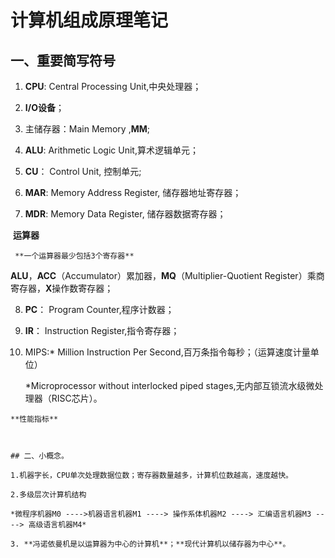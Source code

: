 # 计算机组成原理笔记

## 一、重要简写符号

1. **CPU**: Central Processing Unit,中央处理器；

2.  **I/O设备**；

3.  主储存器：Main Memory ,**MM**;

4.  **ALU**: Arithmetic Logic Unit,算术逻辑单元；

5.  **CU**： Control Unit,  控制单元;

6.  **MAR**: Memory Address Register, 储存器地址寄存器；

7.  **MDR**: Memory Data Register, 储存器数据寄存器；

   

   ​     **运算器**

     **一个运算器最少包括3个寄存器**

   

   **ALU**，**ACC**（Accumulator）累加器，**MQ**（Multiplier-Quotient Register）乘商寄存器，**X**操作数寄存器；

8. **PC**： Program Counter,程序计数器；

9. **IR**： Instruction Register,指令寄存器；

10.  MIPS:* Million Instruction Per Second,百万条指令每秒；（运算速度计量单位）

     *Microprocessor without interlocked piped stages,无内部互锁流水级微处理器（RISC芯片）。

    **性能指标**

     

    ## 二、小概念。

    1.机器字长，CPU单次处理数据位数；寄存器数量越多，计算机位数越高，速度越快。

    2.多级层次计算机结构

    *微程序机器M0 ---->机器语言机器M1 ----> 操作系体机器M2 ----> 汇编语言机器M3 ----> 高级语言机器M4*

    3. **冯诺依曼机是以运算器为中心的计算机**；**现代计算机以储存器为中心**。